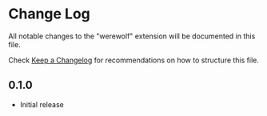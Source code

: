 # Change Log

All notable changes to the "werewolf" extension will be documented in this file.

Check [Keep a Changelog](http://keepachangelog.com/) for recommendations on how to structure this file.

## 0.1.0

- Initial release
